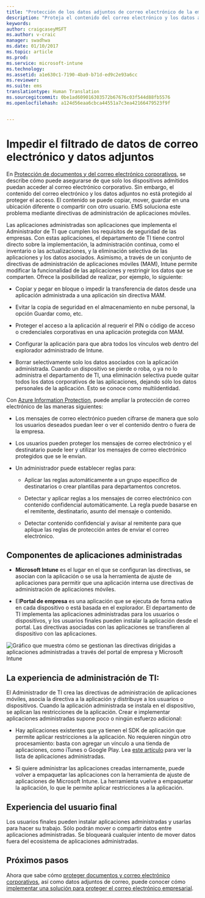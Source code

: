 ```yaml
---
title: "Protección de los datos adjuntos de correo electrónico de la empresa"
description: "Proteja el contenido del correo electrónico y los datos adjuntos de este mediante las directivas de administración de aplicaciones móviles (MAM)."
keywords: 
author: craigcaseyMSFT
ms.author: v-craic
manager: swadhwa
ms.date: 01/10/2017
ms.topic: article
ms.prod: 
ms.service: microsoft-intune
ms.technology: 
ms.assetid: a1e630c1-7190-4ba9-b71d-ed9c2e93a6cc
ms.reviewer: 
ms.suite: ems
translationtype: Human Translation
ms.sourcegitcommit: 0be1ad609016303572b67676c03f544d88fb5576
ms.openlocfilehash: a124d56eaa6cbca44551a7c3ea42166479523f9f


---
```


# <a name="protect-email-and-attachments-from-data-leakage"></a>Impedir el filtrado de datos de correo electrónico y datos adjuntos
En [Protección de documentos y del correo electrónico corporativos](protect-corporate-email-documents.md), se describe cómo puede asegurarse de que solo los dispositivos admitidos puedan acceder al correo electrónico corporativo. Sin embargo, el contenido del correo electrónico y los datos adjuntos no está protegido al proteger el acceso. El contenido se puede copiar, mover, guardar en una ubicación diferente o compartir con otro usuario. EMS soluciona este problema mediante directivas de administración de aplicaciones móviles.

Las aplicaciones administradas son aplicaciones que implementa el Administrador de TI que cumplen los requisitos de seguridad de las empresas. Con estas aplicaciones, el departamento de TI tiene control directo sobre la implementación, la administración continua, como el inventario o las actualizaciones, y la eliminación selectiva de las aplicaciones y los datos asociados. Asimismo, a través de un conjunto de directivas de administración de aplicaciones móviles (MAM), Intune permite modificar la funcionalidad de las aplicaciones y restringir los datos que se comparten. Ofrece la posibilidad de realizar, por ejemplo, lo siguiente:

-   Copiar y pegar en bloque o impedir la transferencia de datos desde una aplicación administrada a una aplicación sin directiva MAM.

-   Evitar la copia de seguridad en el almacenamiento en nube personal, la opción Guardar como, etc.

-   Proteger el acceso a la aplicación al requerir el PIN o código de acceso o credenciales corporativas en una aplicación protegida con MAM.

-   Configurar la aplicación para que abra todos los vínculos web dentro del explorador administrado de Intune.

-   Borrar selectivamente solo los datos asociados con la aplicación administrada. Cuando un dispositivo se pierde o roba, o ya no lo administra el departamento de TI, una eliminación selectiva puede quitar todos los datos corporativos de las aplicaciones, dejando sólo los datos personales de la aplicación. Esto se conoce como multiidentidad.

Con [Azure Information Protection](https://docs.microsoft.com/information-protection/understand-explore/what-is-azure-rms), puede ampliar la protección de correo electrónico de las maneras siguientes:

-   Los mensajes de correo electrónico pueden cifrarse de manera que solo los usuarios deseados puedan leer o ver el contenido dentro o fuera de la empresa.

-   Los usuarios pueden proteger los mensajes de correo electrónico y el destinatario puede leer y utilizar los mensajes de correo electrónico protegidos que se le envían.

-   Un administrador puede establecer reglas para:

    -   Aplicar las reglas automáticamente a un grupo específico de destinatarios o crear plantillas para departamentos concretos.

    -   Detectar y aplicar reglas a los mensajes de correo electrónico con contenido confidencial automáticamente. La regla puede basarse en el remitente, destinatario, asunto del mensaje o contenido.

    -   Detectar contenido confidencial y avisar al remitente para que aplique las reglas de protección antes de enviar el correo electrónico.

## <a name="managed-app-components"></a>Componentes de aplicaciones administradas

-   **Microsoft Intune** es el lugar en el que se configuran las directivas, se asocian con la aplicación o se usa la herramienta de ajuste de aplicaciones para permitir que una aplicación interna use directivas de administración de aplicaciones móviles.

-   El**Portal de empresa** es una aplicación que se ejecuta de forma nativa en cada dispositivo o está basada en el explorador. El departamento de TI implementa las aplicaciones administradas para los usuarios o dispositivos, y los usuarios finales pueden instalar la aplicación desde el portal. Las directivas asociadas con las aplicaciones se transfieren al dispositivo con las aplicaciones.

![Gráfico que muestra cómo se gestionan las directivas dirigidas a aplicaciones administradas a través del portal de empresa y Microsoft Intune](./media/ProtectEmail/CADataSheet-Diagram-Apps.png)

## <a name="the-it-admin-experience"></a>La experiencia de administración de TI:
El Administrador de TI crea las directivas de administración de aplicaciones móviles, asocia la directiva a la aplicación y distribuye a los usuarios o dispositivos. Cuando la aplicación administrada se instala en el dispositivo, se aplican las restricciones de la aplicación. Crear e implementar aplicaciones administradas supone poco o ningún esfuerzo adicional:

-   Hay aplicaciones existentes que ya tienen el SDK de aplicación que permite aplicar restricciones a la aplicación. No requieren ningún otro procesamiento: basta con agregar un vínculo a una tienda de aplicaciones, como iTunes o Google Play. Lea [este artículo](https://www.microsoft.com/en-us/cloud-platform/microsoft-intune-partners) para ver la lista de aplicaciones administradas.

-   Si quiere administrar las aplicaciones creadas internamente, puede volver a empaquetar las aplicaciones con la herramienta de ajuste de aplicaciones de Microsoft Intune. La herramienta vuelve a empaquetar la aplicación, lo que le permite aplicar restricciones a la aplicación.

## <a name="the-end-user-experience"></a>Experiencia del usuario final
Los usuarios finales pueden instalar aplicaciones administradas y usarlas para hacer su trabajo. Sólo podrán mover o compartir datos entre aplicaciones administradas. Se bloqueará cualquier intento de mover datos fuera del ecosistema de aplicaciones administradas.

## <a name="where-to-go-from-here"></a>Próximos pasos
Ahora que sabe cómo [proteger documentos y correo electrónico corporativos](protect-corporate-email-documents.md), así como datos adjuntos de correo, puede conocer cómo [implementar una solución para proteger el correo electrónico empresarial](implement-solution.md).



<!--HONumber=Jan17_HO2-->


